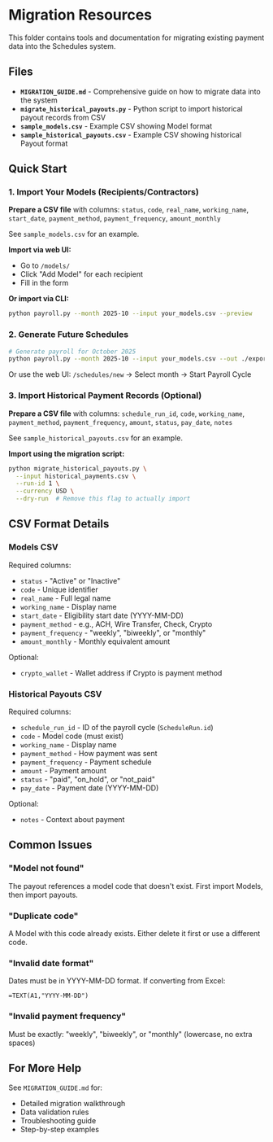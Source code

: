 # Migration Resources

This folder contains tools and documentation for migrating existing payment data into the Schedules system.

## Files

- **`MIGRATION_GUIDE.md`** - Comprehensive guide on how to migrate data into the system
- **`migrate_historical_payouts.py`** - Python script to import historical payout records from CSV
- **`sample_models.csv`** - Example CSV showing Model format
- **`sample_historical_payouts.csv`** - Example CSV showing historical Payout format

## Quick Start

### 1. Import Your Models (Recipients/Contractors)

**Prepare a CSV file** with columns: `status`, `code`, `real_name`, `working_name`, `start_date`, `payment_method`, `payment_frequency`, `amount_monthly`

See `sample_models.csv` for an example.

**Import via web UI:**
- Go to `/models/`
- Click "Add Model" for each recipient
- Fill in the form

**Or import via CLI:**
```bash
python payroll.py --month 2025-10 --input your_models.csv --preview
```

### 2. Generate Future Schedules

```bash
# Generate payroll for October 2025
python payroll.py --month 2025-10 --input your_models.csv --out ./exports
```

Or use the web UI: `/schedules/new` → Select month → Start Payroll Cycle

### 3. Import Historical Payment Records (Optional)

**Prepare a CSV file** with columns: `schedule_run_id`, `code`, `working_name`, `payment_method`, `payment_frequency`, `amount`, `status`, `pay_date`, `notes`

See `sample_historical_payouts.csv` for an example.

**Import using the migration script:**
```bash
python migrate_historical_payouts.py \
  --input historical_payments.csv \
  --run-id 1 \
  --currency USD \
  --dry-run  # Remove this flag to actually import
```

## CSV Format Details

### Models CSV

Required columns:
- `status` - "Active" or "Inactive"
- `code` - Unique identifier
- `real_name` - Full legal name
- `working_name` - Display name
- `start_date` - Eligibility start date (YYYY-MM-DD)
- `payment_method` - e.g., ACH, Wire Transfer, Check, Crypto
- `payment_frequency` - "weekly", "biweekly", or "monthly"
- `amount_monthly` - Monthly equivalent amount

Optional:
- `crypto_wallet` - Wallet address if Crypto is payment method

### Historical Payouts CSV

Required columns:
- `schedule_run_id` - ID of the payroll cycle (`ScheduleRun.id`)
- `code` - Model code (must exist)
- `working_name` - Display name
- `payment_method` - How payment was sent
- `payment_frequency` - Payment schedule
- `amount` - Payment amount
- `status` - "paid", "on_hold", or "not_paid"
- `pay_date` - Payment date (YYYY-MM-DD)

Optional:
- `notes` - Context about payment

## Common Issues

### "Model not found"
The payout references a model code that doesn't exist. First import Models, then import payouts.

### "Duplicate code"
A Model with this code already exists. Either delete it first or use a different code.

### "Invalid date format"
Dates must be in YYYY-MM-DD format. If converting from Excel:
```excel
=TEXT(A1,"YYYY-MM-DD")
```

### "Invalid payment frequency"
Must be exactly: "weekly", "biweekly", or "monthly" (lowercase, no extra spaces)

## For More Help

See `MIGRATION_GUIDE.md` for:
- Detailed migration walkthrough
- Data validation rules
- Troubleshooting guide
- Step-by-step examples
